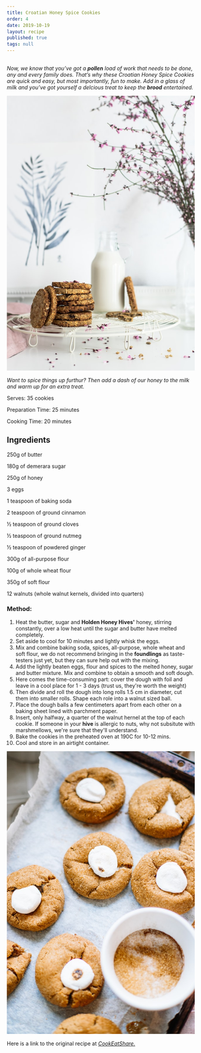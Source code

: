 ```yaml
---
title: Croatian Honey Spice Cookies
order: 4
date: 2019-10-19
layout: recipe
published: true
tags: null
---
```

\
*Now, we know that you’ve got a **pollen** load of work that needs to be done, any and every family does. That’s why these Croatian Honey Spice Cookies are quick and easy, but most importantly, fun to make. Add in a glass of milk and you’ve got yourself a delcious treat to keep the **brood** entertained.*

![](../uploads/monika-grabkowska-7zt-rty7mxe-unsplash.jpg)

*Want to spice things up furthur? Then add a dash of our honey to the milk and warm up for an extra treat.*

Serves: 35 cookies

Preparation Time: 25 minutes

Cooking Time: 20 minutes

## Ingredients

250g of butter

180g of demerara sugar

250g of honey

3 eggs

1 teaspoon of baking soda

2 teaspoon of ground cinnamon

½ teaspoon of ground cloves

½ teaspoon of ground nutmeg

½ teaspoon of powdered ginger

300g of all-purpose flour

100g of whole wheat flour

350g of soft flour

12 walnuts (whole walnut kernels, divided into quarters)

### Method:

1. Heat the butter, sugar and **Holden Honey Hives'** honey, stirring constantly, over a low heat until the sugar and butter have melted completely. 
2. Set aside to cool for 10 minutes and lightly whisk the eggs. 
3. Mix and combine baking soda, spices, all-purpose, whole wheat and soft flour, we do not recommend bringing in the **foundlings** as taste-testers just yet, but they can sure help out with the mixing.
4. Add the lightly beaten eggs, flour and spices to the melted honey, sugar and butter mixture. Mix and combine to obtain a smooth and soft dough.
5. Here comes the time-consuming part: cover the dough with foil and leave in a cool place for 1 - 3 days (trust us, they're worth the weight)
6. Then divide and roll the dough into long rolls 1.5 cm in diameter, cut them into smaller rolls. Shape each role into a walnut sized ball.
7. Place the dough balls a few centimeters apart from each other on a baking sheet lined with parchment paper. 
8. Insert, only halfway, a quarter of the walnut hernel at the top of each cookie. If someone in your **hive** is allergic to nuts, why not subsitute with marshmellows, we're sure that they'll understand.
9. Bake the cookies in the preheated oven at 190C for 10-12 mins. 
10. Cool and store in an airtight container.

![Photo by Priscilla Du Preez on Unsplash](../uploads/priscilla-du-preez-zu_aszqwyqk-unsplash.jpg)

Here is a link to the original recipe at *[CookEatShare.](https://cookeatshare.com/recipes/medenjaci-croatian-honey-spice-cookies-653286)*
